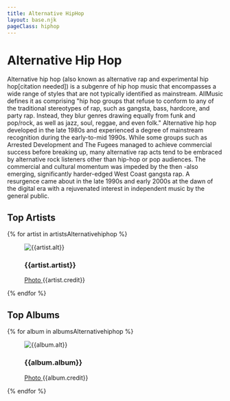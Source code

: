 ```yaml
---
title: Alternative HipHop
layout: base.njk
pageClass: hiphop
---
```

<h1 class="subgenre-title"> Alternative Hip Hop<!-- sub genre name--></h1>

<p class="summary">Alternative hip hop (also known as alternative rap and experimental hip hop[citation needed]) is a subgenre of hip hop music that encompasses a wide range of styles that are not typically identified as mainstream. AllMusic defines it as comprising "hip hop groups that refuse to conform to any of the traditional stereotypes of rap, such as gangsta, bass, hardcore, and party rap. Instead, they blur genres drawing equally from funk and pop/rock, as well as jazz, soul, reggae, and even folk." Alternative hip hop developed in the late 1980s and experienced a degree of mainstream recognition during the early-to-mid 1990s. While some groups such as Arrested Development and The Fugees managed to achieve commercial success before breaking up, many alternative rap acts tend to be embraced by alternative rock listeners other than hip-hop or pop audiences. The commercial and cultural momentum was impeded by the then  -also emerging, significantly harder-edged West Coast gangsta rap. A resurgence came about in the late 1990s and early 2000s at the dawn of the digital era with a rejuvenated interest in independent music by the general public. <!-- subgenre summary--></p>

<!-- top album and artist section-->

<section class="top">
    <h2>Top Artists</h2>
    <div class="artist">
        {% for artist in artistsAlternativehiphop %}
        <figure>
            <img src="{{artist.src}}" alt="{{artist.alt}}">
            <figcaption>
                <h3>{{artist.artist}}</h3>
                <p><a href="{{artist.creditLink}}">Photo </a>{{artist.credit}}</p>
            </figcaption>
            </figure>
        {% endfor %}
    </div>
    </section>

<section class="top">
<h2>Top Albums</h2>
<div class="albums">
    {% for album in albumsAlternativehiphop %}
    <figure>
        <img src="{{album.src}}" alt="{{album.alt}}">
        <figcaption>
            <h3>{{album.album}}</h3>
            <p><a href="{{album.creditLink}}">Photo </a>{{album.credit}}</p>
        </figcaption>
        </figure>
    {% endfor %}
</div>
</section>

<!-- suggestion section, still figuring out how to format this using the bubble diagram from the wireframe-->